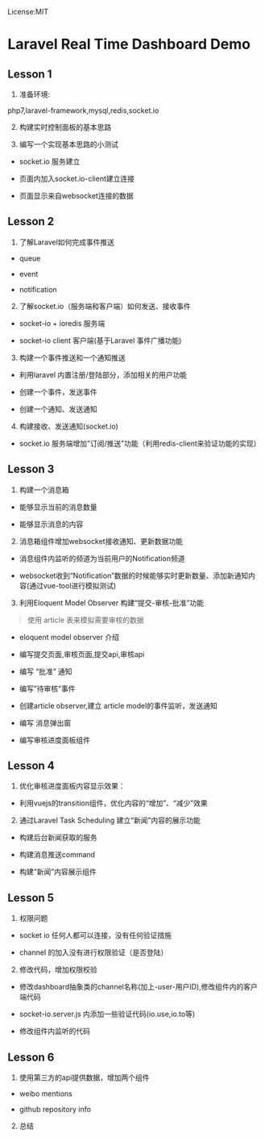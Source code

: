 License:MIT

# Laravel Real Time Dashboard Demo

## Lesson 1

1. 准备环境:

php7,laravel-framework,mysql,redis,socket.io

2. 构建实时控制面板的基本思路


3. 编写一个实现基本思路的小测试

- socket.io 服务建立

- 页面内加入socket.io-client建立连接

- 页面显示来自websocket连接的数据


## Lesson 2

1. 了解Laravel如何完成事件推送

- queue

- event

- notification

2. 了解socket.io（服务端和客户端）如何发送、接收事件

- socket-io + ioredis 服务端

- socket-io client 客户端(基于Laravel 事件广播功能)

3. 构建一个事件推送和一个通知推送

- 利用laravel 内置注册/登陆部分，添加相关的用户功能

- 创建一个事件，发送事件

- 创建一个通知、发送通知

4. 构建接收、发送通知(socket.io)

- socket.io 服务端增加"订阅/推送"功能（利用redis-client来验证功能的实现）


## Lesson 3

1. 构建一个消息箱

- 能够显示当前的消息数量

- 能够显示消息的内容

2. 消息箱组件增加websocket接收通知、更新数据功能

- 消息组件内监听的频道为当前用户的Notification频道

- websocket收到“Notification”数据的时候能够实时更新数量、添加新通知内容(通过vue-tool进行模拟测试)

3. 利用Eloquent Model Observer 构建“提交-审核-批准”功能

> 使用 article 表来模拟需要审核的数据

- eloquent model observer 介绍

- 编写提交页面,审核页面,提交api,审核api

-  编写 “批准” 通知

- 编写”待审核“事件

- 创建article observer,建立 article model的事件监听，发送通知

- 编写 消息弹出窗

- 编写审核进度面板组件

## Lesson 4

1. 优化审核进度面板内容显示效果：

- 利用vuejs的transition组件，优化内容的“增加”、“减少”效果

2. 通过Laravel Task Scheduling 建立“新闻”内容的展示功能

- 构建后台新闻获取的服务

- 构建消息推送command

- 构建“新闻”内容展示组件

## Lesson 5

1. 权限问题

- socket io 任何人都可以连接，没有任何验证措施

- channel 的加入没有进行权限验证（是否登陆）

2. 修改代码，增加权限校验

- 修改dashboard抽象类的channel名称(加上-user-用户ID),修改组件内的客户端代码

- socket-io.server.js 内添加一些验证代码(io.use,io.to等)

- 修改组件内监听的代码


## Lesson 6

1. 使用第三方的api提供数据，增加两个组件

- weibo mentions

- github repository info

2. 总结
